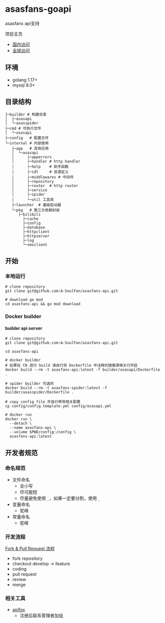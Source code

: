# asasfans-goapi

asasfans api支持

项目主页

- [国内访问](https://app.asf.ink/)
- [全球访问](https://app.a-soul.fans)

## 环境

- golang 1.17+
- mysql 8.0+

## 目录结构

```shell
├─builder # 构建目录
│  ├─asasapi
│  └─asasspider
├─cmd # 可执行文件
│  └─asasapi
├─config   # 配置文件
└─internal # 内部使用
   ├─app   # 具体应用
   │  └─asasapi 
   │      ├─apperrors
   │      ├─handler # http handler
   │      ├─help    # 助手函数
   │      ├─idl     # 资源定义
   │      ├─middlewares # 中间件
   │      ├─repository
   │      ├─router  # http router
   │      ├─service 
   │      ├─spider 
   │      └─util 工具库
   ├─launcher  # 基础启动器
   └─pkg   # 第三方依赖封装
      ├─bilibili
        ├─cache
        ├─config
        ├─database
        ├─httpclient
        ├─httpserver
        ├─log
        └─smsclient
```
## 开始

### 本地运行

```shell
# clone repository
git clone git@github.com:A-SoulFan/asasfans-api.git

# download go mod 
cd asasfans-api && go mod download
```

### Docker builder

#### builder api server

```shell
# clone repository
git clone git@github.com:A-SoulFan/asasfans-api.git

cd asasfans-api

# docker builder
# 如果在 CN 进行 build 请自行将 Dockerfile 中注释的镜像源相关行开启
docker build --rm -t asasfans-api:latest -f builder/asasapi/Dockerfile .

# spider builder 可选的
docker build --rm -t asasfans-spider:latest -f builder/asasspider/Dockerfile .

# copy config file 并自行修改相关配置
cp config/config.template.yml config/asasapi.yml

# docker run
docker run \
  --detach \
  --name asasfans-api \
  --volume $PWD/config:/config \
  asasfans-api:latest
```

## 开发者规范

### 命名规范

- 文件命名
  - 全小写
  - 尽可能短
  - 尽量避免使用 `_`，如果一定要分割，使用 `_`
- 变量命名
  - 驼峰
- 常量命名
  - 驼峰

### 开发流程

[Fork & Pull Request 流程](https://aaronflower.github.io/essays/github-fork-pull-workflow.html)

- fork repository
- checkout develop -> feature
- coding
- pull request
- review
- merge

### 相关工具

- [apifox](https://www.apifox.cn/)
  - 注册后联系管理者加组
